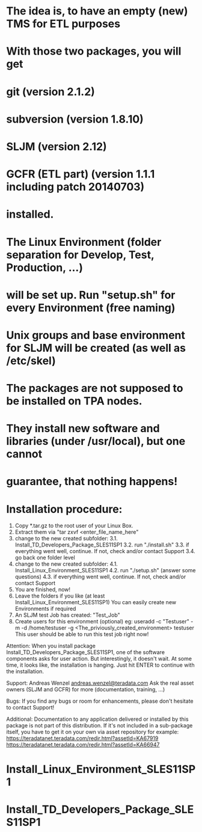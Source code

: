 #
# The idea is, to have an empty (new) TMS for ETL purposes
# With those two packages, you will get
#   git (version 2.1.2)
#   subversion (version 1.8.10)
#   SLJM (version 2.12)
#   GCFR (ETL part) (version 1.1.1 including patch 20140703)
# installed.
# The Linux Environment (folder separation for Develop, Test, Production, ...)
# will be set up. Run "setup.sh" for every Environment (free naming)
# Unix groups and base environment for SLJM will be created (as well as /etc/skel)
#
# The packages are not supposed to be installed on TPA nodes.
# They install new software and libraries (under /usr/local), but one cannot
# guarantee, that nothing happens!
#
# Installation procedure:

 1. Copy *.tar.gz to the root user of your Linux Box.
 2. Extract them via "tar zxvf <enter_file_name_here"
 3. change to the new created subfolder:
    3.1. Install_TD_Developers_Package_SLES11SP1
    3.2. run "./install.sh"
    3.3. if everything went well, continue. If not, check and/or contact Support
    3.4. go back one folder level
 4. change to the new created subfolder:
    4.1. Install_Linux_Environment_SLES11SP1
    4.2. run "./setup.sh" (answer some questions)
    4.3. if everything went well, continue. If not, check and/or contact Support
 5. You are finished, now!
 6. Leave the folders if you like (at least Install_Linux_Environment_SLES11SP1)
    You can easily create new Environments if required
 7. An SLJM test Job has created: "Test_Job"
 8. Create users for this environment (optional)
    eg: useradd -c "Testuser" -m -d /home/testuser -g <The_priviously_created_environment> testuser
    This user should be able to run this test job right now!

Attention:
When you install package Install_TD_Developers_Package_SLES11SP1, one of the software components asks for user
action. But interestingly, it doesn't wait. At some time, it looks like, the installation is hanging.
Just hit ENTER to continue with the installation.

Support:
    Andreas Wenzel <andreas.wenzel@teradata.com>
    Ask the real asset owners (SLJM and GCFR) for more (documentation, training, ...)

Bugs:
    If you find any bugs or room for enhancements, please don't hesitate to contact Support!

Additional:
    Documentation to any application delivered or installed by this package is not part
    of this distribution. If it's not included in a sub-package itself, you have to get
    it on your own via asset repository for example:
        https://teradatanet.teradata.com/redir.html?assetId=KA67919
        https://teradatanet.teradata.com/redir.html?assetId=KA66947


Install_Linux_Environment_SLES11SP1
===================================

Install_TD_Developers_Package_SLES11SP1
=======================================
